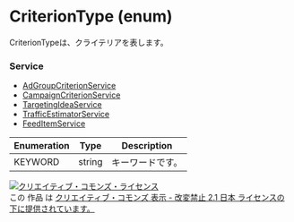 # CriterionType (enum)
CriterionTypeは、クライテリアを表します。

### Service
+ [AdGroupCriterionService](../services/AdGroupCriterionService.md)
+ [CampaignCriterionService](../services/CampaignCriterionService.md)
+ [TargetingIdeaService](../services/TargetingIdeaService.md)
+ [TrafficEstimatorService](../services/TrafficEstimatorService.md)
+ [FeedItemService](../services/FeedItemService.md)

| Enumeration | Type | Description | 
|---|---|---|
| KEYWORD| string| キーワードです。 |

<a rel="license" href="http://creativecommons.org/licenses/by-nd/2.1/jp/"><img alt="クリエイティブ・コモンズ・ライセンス" style="border-width:0" src="https://i.creativecommons.org/l/by-nd/2.1/jp/88x31.png" /></a><br />この 作品 は <a rel="license" href="http://creativecommons.org/licenses/by-nd/2.1/jp/">クリエイティブ・コモンズ 表示 - 改変禁止 2.1 日本 ライセンスの下に提供されています。</a>
